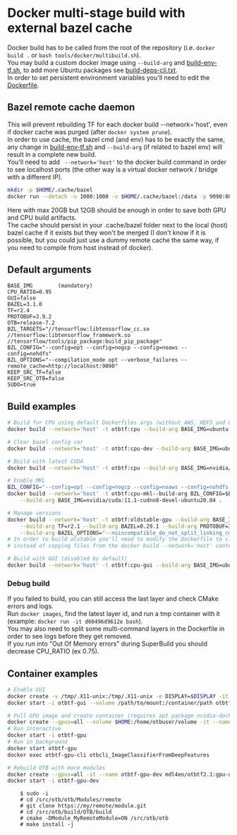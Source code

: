 # Docker multi-stage build with external bazel cache
Docker build has to be called from the root of the repository (i.e. `docker build .` or `bash tools/docker/multibuild.sh`).  
You may build a custom docker image using `--build-arg` and [build-env-tf.sh](build-env-tf.sh), to add more Ubuntu packages see [build-deps-cli.txt](build-deps-cli.txt).  
In order to set persistent environment variables you'll need to edit the [Dockerfile](../../Dockerfile).  


## Bazel remote cache daemon
This will prevent rebuilding TF for each docker build --network='host', even if docker cache was purged (after `docker system prune`).  
In order to use cache, the bazel cmd (and env) has to be exactly the same, any change in [build-env-tf.sh](build-env-tf.sh) and `--build-arg` (if related to bazel env) will result in a complete new build.  
You'll need to add ` --network='host'` to the docker build command in order to see localhost ports (the other way is a virtual docker network / bridge with a different IP).  

```bash
mkdir -p $HOME/.cache/bazel
docker run --detach -u 1000:1000 -v $HOME/.cache/bazel:/data -p 9090:8080 buchgr/bazel-remote-cache --max_size=20
```
Here with max 20GB but 12GB should be enough in order to save both GPU and CPU build artifacts.  
The cache should persist in your .cache/bazel folder next to the local (host) bazel cache if it exists but they won't be merged (I don't know if it is possible, but you could just use a dummy remote cache the same way, if you need to compile from host instead of docker).  


## Default arguments
```
BASE_IMG        (mandatory)
CPU_RATIO=0.95
GUI=false
BAZEL=3.1.0
TF=r2.4
PROTOBUF=3.9.2
OTB=release-7.2
BZL_TARGETS="//tensorflow:libtensorflow_cc.so //tensorflow:libtensorflow_framework.so //tensorflow/tools/pip_package:build_pip_package"
BZL_CONFIG="--config=opt --config=nogcp --config=noaws --config=nohdfs"
BZL_OPTIONS="--compilation_mode opt --verbose_failures --remote_cache=http://localhost:9090"
KEEP_SRC_TF=false
KEEP_SRC_OTB=false
SUDO=true
```


## Build examples
```bash
# Build for CPU using default Dockerfiles args (without AWS, HDFS and GCP support)
docker build --network='host' -t otbtf:cpu --build-arg BASE_IMG=ubuntu:20.04 .

# Clear bazel config var
docker build --network='host' -t otbtf:cpu-dev --build-arg BASE_IMG=ubuntu:20.04 --build-arg BZL_CONFIG="" KEEP_SRC_OTB=true .

# Build with latest CUDA
docker build --network='host' -t otbtf:cpu --build-arg BASE_IMG=nvidia/cuda:11.1-cudnn8-devel-ubuntu20.04 .

# Enable MKL
BZL_CONFIG="--config=opt --config=nogcp --config=noaws --config=nohdfs --config=mkl --copt='-mfpmath=both'"
docker build --network='host' -t otbtf:cpu-mkl--build-arg BZL_CONFIG=$BZL_CONFIG \
    --build-arg BASE_IMG=nvidia/cuda:11.1-cudnn8-devel-ubuntu20.04 .

# Manage versions
docker build --network='host' -t otbtf:oldstable-gpu --build-arg BASE_IMG=nvidia/cuda:10.1-cudnn7-devel-ubuntu18.04 \
    --build-arg TF=r2.1 --build-arg BAZEL=0.29.1 --build-arg PROTOBUF=3.8.0 --build-arg OTB=release-7.1 \
    --build-arg BAZEL_OPTIONS="--noincompatible_do_not_split_linking_cmdline -c opt --verbose_failures" .
# In order to build olstable you'll need to modify the Dockerfile to clone the repo at the desired branch 
# instead of copying files from the docker build --network='host' context

# Build with GUI (disabled by default)
docker build --network='host' -t otbtf:cpu-gui --build-arg BASE_IMG=ubuntu:20.04 --build-arg GUI=true .
```

### Debug build
If you failed to build, you can still access the last layer and check CMake errors and logs.  
Run `docker images`, find the latest layer id, and run a tmp container with it (example: `docker run -it d60496d9612e bash`).  
You may also need to split some multi-command layers in the Dockerfile in order to see logs before they get removed.  
If you run into "Out Of Memory errors" during SuperBuild you should decrease CPU_RATIO (ex 0.75).  

## Container examples
```bash
# Enable GUI
docker create -v /tmp/.X11-unix:/tmp/.X11-unix -e DISPLAY=$DISPLAY -it --name otbtf-gui otbtf:cpu-gui
docker start -i otbtf-gui --volume /path/to/mount:/container/path otbtf-gui

# Pull GPU image and create container (requires apt package nvidia-docker2 and latest CUDA driver - now support RTX 30*)
docker create --gpus=all --volume $HOME:/home/otbuser/volume -it --name otbtf-gpu mdl4eo/otbtf2.1:gpu
# Run interactive
docker start -i otbtf-gpu
# Run in background
docker start otbtf-gpu
docker exec otbtf-gpu-cli otbcli_ImageClassifierFromDeepFeatures

# Rebuild OTB with more modules
docker create --gpus=all -it --name otbtf-gpu-dev mdl4eo/otbtf2.1:gpu-dev
docker start -i otbtf-gpu-dev
```
```
    $ sudo -i
    # cd /src/otb/otb/Modules/remote
    # git clone https://my/remote/module.git
    # cd /src/otb/build/OTB/build
    # cmake -DModule_MyRemoteModule=ON /src/otb/otb
    # make install -j
```